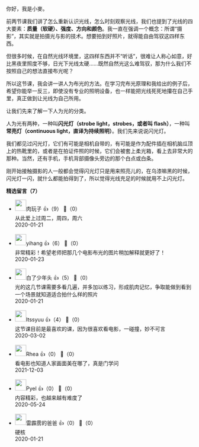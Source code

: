 你好，我是小麥。

前两节课我们讲了怎么重新认识光线，怎么时刻观察光线，我们也提到了光线的四大要素：**质量（软硬）、强度、方向和颜色**。我一直在强调一个概念：所谓“摄影”，其实就是拍摄光与影的技术。想要拍到好照片，就得能自由驾驭这四样东西。

但很多时候，在自然光线环境里，这四样东西并不“听话”，很难让人称心如意，好比黑夜里照度不够，日光下光线太硬……既然自然光这么难驾驭，那为什么我们不按照自己的想法直接布光呢？

所以这节课，我会讲一讲人为布光的方法。在学习完布光原理和我给出的例子后，希望你能举一反三，即使没有专业的照明设备，也一样能把光线死死地攥在自己手里，真正做到让光线为自己所用。

让我们先来了解一下人为光的分类。

人为光有两种，一种叫**闪光灯（strobe light，strobes，或者叫 flash）**，一种叫**常亮灯（continuous light，直译为持续照明）**。我们先来说说闪光灯。

我们都见过闪光灯，它们有可能是相机自带的，有可能是作为配件插在相机脑瓜顶上的热靴里的，或者是在拍证件照的时候，它们会被套上柔光箱，看上去非常大的那种。当然，还有手机，手机背部摄像头旁边的那个白点或白条。

刚开始接触摄影的人一般都会觉得闪光灯只是用来照亮儿的，在乌漆嘛黑的时候，闪光灯一闪，就什么都能拍得到了，所以觉得光线充足的时候就用不上闪光灯。
<div><strong>精选留言（7）</strong></div><ul>
<li><img src="https://static001.geekbang.org/account/avatar/00/1b/64/44/0fb6e47e.jpg" width="30px"><span>肉玩子</span> 👍（9） 💬（0）<div>从此爱上过周二，周四，周六</div>2020-01-21</li><br/><li><img src="https://static001.geekbang.org/account/avatar/00/0f/72/89/1a83120a.jpg" width="30px"><span>yihang</span> 👍（6） 💬（0）<div>非常精彩！希望老师把那几个电影布光的图片稍加解释就更好了！</div>2020-01-23</li><br/><li><img src="https://static001.geekbang.org/account/avatar/00/10/11/9c/4fd6ebe0.jpg" width="30px"><span>白了少年头</span> 👍（5） 💬（0）<div>光的这几节课需要多看几遍，并多加以练习，形成肌肉记忆，争取能做到看到一个场景就知道适合拍什么样的照片</div>2020-01-21</li><br/><li><img src="https://static001.geekbang.org/account/avatar/00/12/fc/fa/d80ebe00.jpg" width="30px"><span>Itssyuu</span> 👍（4） 💬（0）<div>这节课目前是最喜欢的课，因为很喜欢看电影，一碰撞，妙不可言</div>2020-03-02</li><br/><li><img src="" width="30px"><span>Rhea</span> 👍（0） 💬（0）<div>看电影也知道人家画面美在哪了，真是门学问</div>2021-12-03</li><br/><li><img src="https://static001.geekbang.org/account/avatar/00/0f/43/65/bf57c323.jpg" width="30px"><span>Pyel</span> 👍（0） 💬（0）<div>内容精彩，也越来越有难度了</div>2020-05-24</li><br/><li><img src="https://static001.geekbang.org/account/avatar/00/11/15/02/66f65388.jpg" width="30px"><span>雷霹雳的爸爸</span> 👍（0） 💬（0）<div>硬核</div>2020-01-21</li><br/>
</ul>